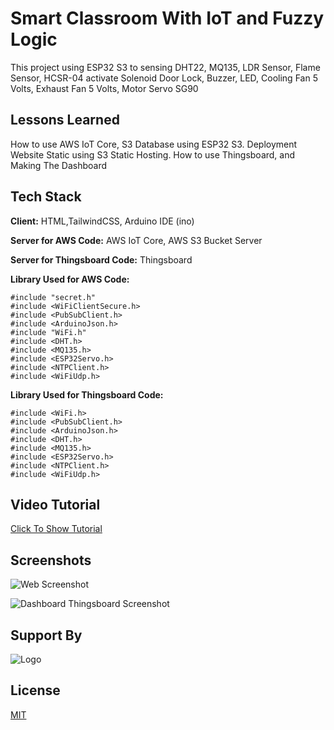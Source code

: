 
# Smart Classroom With IoT and Fuzzy Logic

This project using ESP32 S3 to sensing DHT22, MQ135, LDR Sensor, Flame Sensor, HCSR-04 activate Solenoid Door Lock, Buzzer, LED, Cooling Fan 5 Volts, Exhaust Fan 5 Volts, Motor Servo SG90


## Lessons Learned

How to use AWS IoT Core, S3 Database using ESP32 S3. Deployment Website Static using S3 Static Hosting.
How to use Thingsboard, and Making The Dashboard 

## Tech Stack

**Client:** HTML,TailwindCSS, Arduino IDE (ino)

**Server for AWS Code:** AWS IoT Core, AWS S3 Bucket Server

**Server for Thingsboard Code:** Thingsboard

**Library Used for AWS Code:** 
```
#include "secret.h"
#include <WiFiClientSecure.h>
#include <PubSubClient.h>
#include <ArduinoJson.h>
#include "WiFi.h"
#include <DHT.h>
#include <MQ135.h>
#include <ESP32Servo.h>
#include <NTPClient.h>
#include <WiFiUdp.h>
```

**Library Used for Thingsboard Code:** 
```
#include <WiFi.h>
#include <PubSubClient.h>
#include <ArduinoJson.h>
#include <DHT.h>
#include <MQ135.h>
#include <ESP32Servo.h>
#include <NTPClient.h>
#include <WiFiUdp.h>
```

## Video Tutorial

[Click To Show Tutorial](https://www.youtube.com/watch?v=FjvjNx1LCvQ)
## Screenshots

![Web Screenshot](https://myiotprivate.s3.ap-southeast-1.amazonaws.com/127.0.0.1_5500_index.html+(2).png)

![Dashboard Thingsboard Screenshot](https://myiotprivate.s3.ap-southeast-1.amazonaws.com/Screenshot+2024-12-26+172000.png)


## Support By
![Logo](https://kelompok2iot.s3.ap-southeast-1.amazonaws.com/logo-instrumentasi-biru+(2).png)


## License

[MIT](https://github.com/zakruzz/Simulation-Smart-Classrom-With-IoT-and-Fuzzy-Logic/blob/main/LICENSE)

